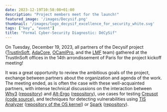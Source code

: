 ```yaml
---
date: 2023-12-19T10:58:08+01:00
description: "Project members meet for the launch!"
featured_image: '/images/Decysif.png'
thumbnail: '/images/logo_decysif_excellence_for_security_white.svg'
tags: ["key", "event"]
title: "Formal Cyber-Security Diagnostic: DéCySif"
---
```


On Tuesday, December 19, 2023, all partners of the Decysif project
([TrustInSoft](https://trust-in-soft.com/),
[AdaCore](https://www.adacore.com/), [OCamlPro](https://www.ocamlpro.com), and
the [LMF](https://lmf.cnrs.fr/) team) gathered at the TrustInSoft offices in
the 14th arrondissement of Paris for the project kickoff meeting!

It was a great opportunity to review the ambitious goals of the project, exchange
between partners about the organization and agenda of the work. The meeting ended,
as is often the case with these well-acquainted partners, with intense technical
discussions on the interaction between [Why3](https://www.why3.org/)
([repository](https://github.com/AdaCore/why3)) and
[Alt-Ergo](https://alt-ergo.ocamlpro.com/)
([repository](https://github.com/OCamlPro/alt-ergo)), use cases for testing
[Creusot (code source)](https://github.com/creusot-rs/creusot), and techniques
for detecting vulnerabilities using [TIS
Analyzer](https://www.trust-in-soft.com/trustinsoft-analyzer) ([repository of
the OS kernel](https://github.com/TrustInSoft/tis-kernel)) or
[Spark](https://www.adacore.com/about-spark)
([repository](https://github.com/AdaCore/spark2014)).


